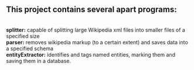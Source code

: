 ## This project contains several apart programs: ##
<br>
<b>splitter:</b> capable of splitting large Wikipedia xml files into smaller files of a specified size<br>
<b>parser:</b> removes wikipedia markup (to a certain extent) and saves data into a specified schema<br>
<b>entityExtractor:</b> identifies and tags named entities, marking them and saving them in a database.
